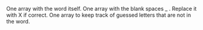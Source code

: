 One array with the word itself.
One array with the blank spaces _ . Replace it with X if correct.
One array to keep track of guessed letters that are not in the word.
